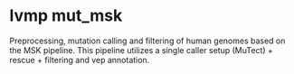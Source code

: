 # lvmp mut_msk

Preprocessing, mutation calling and filtering of human genomes based on the MSK pipeline. This pipeline utilizes a single caller setup (MuTect) + rescue + filtering and vep annotation.
